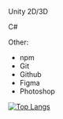Unity 2D/3D

C#

Other:
- npm
- Git
- Github
- Figma
- Photoshop

[![Top Langs](https://github-readme-stats.vercel.app/api/top-langs/?username=vladislavmac&&theme=tokyonight)](https://github.com/anuraghazra/github-readme-stats)
